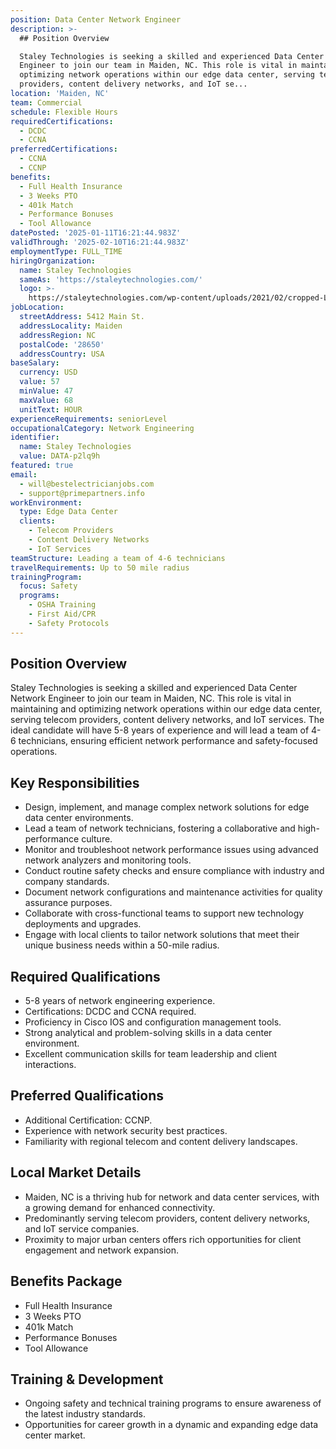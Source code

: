 ```yaml
---
position: Data Center Network Engineer
description: >-
  ## Position Overview

  Staley Technologies is seeking a skilled and experienced Data Center Network
  Engineer to join our team in Maiden, NC. This role is vital in maintaining and
  optimizing network operations within our edge data center, serving telecom
  providers, content delivery networks, and IoT se...
location: 'Maiden, NC'
team: Commercial
schedule: Flexible Hours
requiredCertifications:
  - DCDC
  - CCNA
preferredCertifications:
  - CCNA
  - CCNP
benefits:
  - Full Health Insurance
  - 3 Weeks PTO
  - 401k Match
  - Performance Bonuses
  - Tool Allowance
datePosted: '2025-01-11T16:21:44.983Z'
validThrough: '2025-02-10T16:21:44.983Z'
employmentType: FULL_TIME
hiringOrganization:
  name: Staley Technologies
  sameAs: 'https://staleytechnologies.com/'
  logo: >-
    https://staleytechnologies.com/wp-content/uploads/2021/02/cropped-Logo_StaleyTechnologies.png
jobLocation:
  streetAddress: 5412 Main St.
  addressLocality: Maiden
  addressRegion: NC
  postalCode: '28650'
  addressCountry: USA
baseSalary:
  currency: USD
  value: 57
  minValue: 47
  maxValue: 68
  unitText: HOUR
experienceRequirements: seniorLevel
occupationalCategory: Network Engineering
identifier:
  name: Staley Technologies
  value: DATA-p2lq9h
featured: true
email:
  - will@bestelectricianjobs.com
  - support@primepartners.info
workEnvironment:
  type: Edge Data Center
  clients:
    - Telecom Providers
    - Content Delivery Networks
    - IoT Services
teamStructure: Leading a team of 4-6 technicians
travelRequirements: Up to 50 mile radius
trainingProgram:
  focus: Safety
  programs:
    - OSHA Training
    - First Aid/CPR
    - Safety Protocols
---
```




## Position Overview
Staley Technologies is seeking a skilled and experienced Data Center Network Engineer to join our team in Maiden, NC. This role is vital in maintaining and optimizing network operations within our edge data center, serving telecom providers, content delivery networks, and IoT services. The ideal candidate will have 5-8 years of experience and will lead a team of 4-6 technicians, ensuring efficient network performance and safety-focused operations.

## Key Responsibilities
- Design, implement, and manage complex network solutions for edge data center environments.
- Lead a team of network technicians, fostering a collaborative and high-performance culture.
- Monitor and troubleshoot network performance issues using advanced network analyzers and monitoring tools.
- Conduct routine safety checks and ensure compliance with industry and company standards.
- Document network configurations and maintenance activities for quality assurance purposes.
- Collaborate with cross-functional teams to support new technology deployments and upgrades.
- Engage with local clients to tailor network solutions that meet their unique business needs within a 50-mile radius.

## Required Qualifications
- 5-8 years of network engineering experience.
- Certifications: DCDC and CCNA required.
- Proficiency in Cisco IOS and configuration management tools.
- Strong analytical and problem-solving skills in a data center environment.
- Excellent communication skills for team leadership and client interactions.

## Preferred Qualifications
- Additional Certification: CCNP.
- Experience with network security best practices.
- Familiarity with regional telecom and content delivery landscapes.
  
## Local Market Details
- Maiden, NC is a thriving hub for network and data center services, with a growing demand for enhanced connectivity.
- Predominantly serving telecom providers, content delivery networks, and IoT service companies.
- Proximity to major urban centers offers rich opportunities for client engagement and network expansion.
  
## Benefits Package
- Full Health Insurance
- 3 Weeks PTO
- 401k Match
- Performance Bonuses
- Tool Allowance

## Training & Development
- Ongoing safety and technical training programs to ensure awareness of the latest industry standards.
- Opportunities for career growth in a dynamic and expanding edge data center market.
